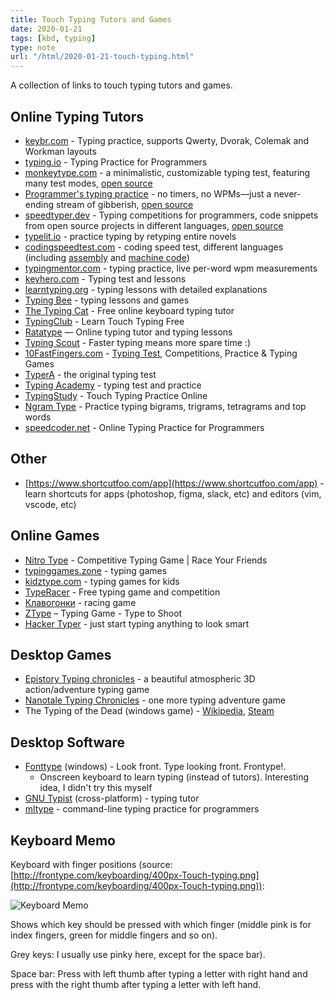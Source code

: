 ```yaml
---
title: Touch Typing Tutors and Games
date: 2020-01-21
tags: [kbd, typing]
type: note
url: "/html/2020-01-21-touch-typing.html"
---
```


A collection of links to touch typing tutors and games.

<!-- more -->


## Online Typing Tutors

*   [keybr.com](https://keybr.com/) - Typing practice, supports Qwerty, Dvorak, Colemak and Workman layouts
*   [typing.io](https://typing.io/) - Typing Practice for Programmers
*   [monkeytype.com](https://monkeytype.com/) - a minimalistic, customizable typing test, featuring many test modes, [open source](https://github.com/Miodec/monkey-type)
*   [Programmer's typing practice](https://climech.github.io/typing-practice/) - no timers, no WPMs—just a never-ending stream of gibberish, [open source](https://github.com/climech/typing-practice)
*   [speedtyper.dev](https://www.speedtyper.dev/) - Typing competitions for programmers, code snippets from open source projects in different languages, [open source](https://github.com/codicocodes/speedtyper.dev/tree/main)
*   [typelit.io](https://www.typelit.io/) - practice typing by retyping entire novels
*   [codingspeedtest.com](https://codingspeedtest.com/) - coding speed test, different languages (including [assembly](https://codingspeedtest.com/?language=asm6502) and [machine code](https://codingspeedtest.com/?language=machine))
*   [typingmentor.com](https://typingmentor.com/typing-practice/) - typing practice, live per-word wpm measurements
*   [keyhero.com](https://keyhero.com/) - Typing test and lessons
*   [learntyping.org](https://www.learntyping.org/) - typing lessons with detailed explanations
*   [Typing Bee](https://www.typingbee.com/) - typing lessons and games
*   [The Typing Cat](https://thetypingcat.com/ ) - Free online keyboard typing tutor
*   [TypingClub](https://www.typingclub.com/) - Learn Touch Typing Free
*   [Ratatype](https://www.ratatype.com/) — Online typing tutor and typing lessons
*   [Typing Scout](https://typingscout.com/en/ ) - Faster typing means more spare time :)
*   [10FastFingers.com](https://10fastfingers.com/) - [Typing Test](https://10fastfingers.com/typing-test/english), Competitions, Practice & Typing Games
*   [TyperA](http://typera.net/) - the original typing test
*   [Typing Academy](https://www.typing.academy/) - typing test and practice
*   [TypingStudy](https://www.typingstudy.com/) - Touch Typing Practice Online
*   [Ngram Type](https://ranelpadon.github.io/ngram-type/) - Practice typing bigrams, trigrams, tetragrams and top words
*   [speedcoder.net](https://www.speedcoder.net/) - Online Typing Practice for Programmers

## Other

* [https://www.shortcutfoo.com/app](https://www.shortcutfoo.com/app) - learn shortcuts for apps (photoshop, figma, slack, etc) and editors (vim, vscode, etc)

## Online Games

*   [Nitro Type](https://www.nitrotype.com/) - Competitive Typing Game | Race Your Friends
*   [typinggames.zone](https://www.typinggames.zone/) - typing games
*   [kidztype.com](https://www.kidztype.com/browse-typing-games.html) - typing games for kids
*   [TypeRacer](https://play.typeracer.com/) - Free typing game and competition
*   [Клавогонки](http://klavogonki.ru/) - racing game
*   [ZType](https://zty.pe/) – Typing Game - Type to Shoot
*   [Hacker Typer](http://hackertyper.com/) - just start typing anything to look smart

##  Desktop Games
*   [Epistory Typing chronicles](http://www.epistorygame.com/) - a beautiful atmospheric 3D action/adventure typing game
*   [Nanotale Typing Chronicles](https://nanotalegame.com/) - one more typing adventure game
*   The Typing of the Dead (windows game) - [Wikipedia](https://en.wikipedia.org/wiki/The_Typing_of_the_Dead?oldformat=true), [Steam](https://store.steampowered.com/app/246580/The_Typing_of_The_Dead_Overkill/)

##  Desktop Software

*   [Fonttype](http://frontype.com/about_two.php) (windows) - Look front. Type looking front. Frontype!.
    *   Onscreen keyboard to learn typing (instead of tutors). Interesting idea, I didn't try this myself
*   [GNU Typist](http://www.gnu.org/software/gtypist/) (cross-platform) - typing tutor
*   [mltype](https://github.com/jankrepl/mltype) - command-line typing practice for programmers

## Keyboard Memo

Keyboard with finger positions (source: [http://frontype.com/keyboarding/400px-Touch-typing.png](http://frontype.com/keyboarding/400px-Touch-typing.png)):

![Keyboard Memo](/400px-Touch-typing.png "Keyboard Touch Typing Memo")

Shows which key should be pressed with which finger (middle pink is for index fingers, green for middle fingers and so on).

Grey keys: I usually use pinky here, except for the space bar).

Space bar: Press with left thumb after typing a letter with right hand and press with the right thumb after typing a letter with left hand.
